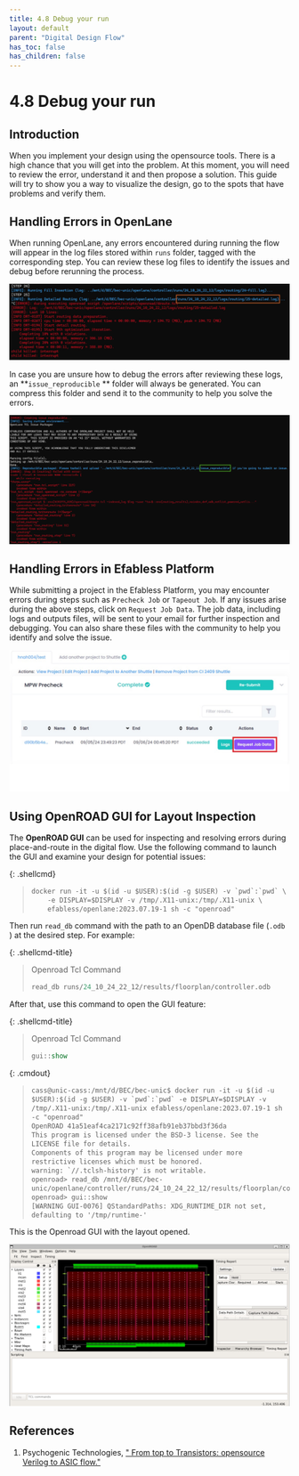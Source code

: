 ```yaml
---
title: 4.8 Debug your run
layout: default
parent: "Digital Design Flow"
has_toc: false
has_children: false
---
```


# 4.8 Debug your run

## Introduction

When you implement your design using the opensource tools. There is a high chance that you will get into the problem. At this moment, you will need to review the error, understand it and then propose a solution. 
This guide will try to show you a way to visualize the design, go to the spots that have problems and verify them.

## Handling Errors in OpenLane

When running OpenLane, any errors encountered during running the flow will appear in the log files stored within `runs` folder, tagged with the corresponding step. You can review these log files to identify the issues and debug before rerunning the process.

![error](images/4.8-01-error.jpg)

In case you are unsure how to debug the errors after reviewing these logs, an **`issue_reproducible` ** folder will always be generated. You can compress this folder and send it to the community to help you solve the errors. 

![issue_reproducible](images/4.8-02-issue_reproducible.jpg)

## Handling Errors in Efabless Platform

While submitting a project in the Efabless Platform, you may encounter errors during steps such as `Precheck Job` or `Tapeout Job`. If any issues arise during the above steps, click on `Request Job Data`. The job data, including logs and outputs files, will be sent to your email for further inspection and debugging. You can also share these files with the community to help you identify and solve the issue.

![request_job_data](images/4.8-03-request_job_data.jpg)

## Using OpenROAD GUI for Layout Inspection

The **OpenROAD GUI** can be used for inspecting and resolving errors during place-and-route in the digital flow. Use the following command to launch the GUI and examine your design for potential issues:

{: .shellcmd}
> ```shell
> docker run -it -u $(id -u $USER):$(id -g $USER) -v `pwd`:`pwd` \
>     -e DISPLAY=$DISPLAY -v /tmp/.X11-unix:/tmp/.X11-unix \
>     efabless/openlane:2023.07.19-1 sh -c "openroad"
> ```

Then run `read_db` command with the path to an OpenDB database file (`.odb` )  at the desired step. For example:

{: .shellcmd-title}
> Openroad Tcl Command
> ```tcl
> read_db runs/24_10_24_22_12/results/floorplan/controller.odb
> ```

After that, use this command to open the GUI feature:

{: .shellcmd-title}
> Openroad Tcl Command
> ```tcl
> gui::show
> ```

{: .cmdout}
> ```
> cass@unic-cass:/mnt/d/BEC/bec-unic$ docker run -it -u $(id -u $USER):$(id -g $USER) -v `pwd`:`pwd` -e DISPLAY=$DISPLAY -v /tmp/.X11-unix:/tmp/.X11-unix efabless/openlane:2023.07.19-1 sh -c "openroad"
> OpenROAD 41a51eaf4ca2171c92ff38afb91eb37bbd3f36da
> This program is licensed under the BSD-3 license. See the LICENSE file for details.
> Components of this program may be licensed under more restrictive licenses which must be honored.
> warning: `//.tclsh-history' is not writable.
> openroad> read_db /mnt/d/BEC/bec-unic/openlane/controller/runs/24_10_24_22_12/results/floorplan/controller.odb
> openroad> gui::show
> [WARNING GUI-0076] QStandardPaths: XDG_RUNTIME_DIR not set, defaulting to '/tmp/runtime-'
> ```

This is the Openroad GUI with the layout opened.

![openroad_gui](images/4.8-04-openroad_gui.jpg)

## References
1. Psychogenic Technologies, [" From top to Transistors: opensource Verilog to ASIC flow."](https://www.youtube.com/watch?v=Q99vxvszktI&t=935s) 
